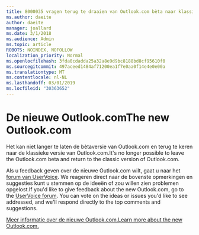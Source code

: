 ```yaml
---
title: 8000035 vragen terug te draaien van Outlook.com bèta naar klassieke Outlook.com
ms.author: daeite
author: daeite
manager: joallard
ms.date: 3/1/2018
ms.audience: Admin
ms.topic: article
ROBOTS: NOINDEX, NOFOLLOW
localization_priority: Normal
ms.openlocfilehash: 3fda0cdadda25a32a8e9d9bc8188bd8cf95610f0
ms.sourcegitcommit: 497aceed1484af71200ea1f7e0aa0f14e4e0e00a
ms.translationtype: MT
ms.contentlocale: nl-NL
ms.lasthandoff: 03/01/2019
ms.locfileid: "30363652"
---
```

# <a name="the-new-outlookcom"></a><span data-ttu-id="b32c7-102">De nieuwe Outlook.com</span><span class="sxs-lookup"><span data-stu-id="b32c7-102">The new Outlook.com</span></span>

<span data-ttu-id="b32c7-103">Het kan niet langer te laten de bètaversie van Outlook.com en terug te keren naar de klassieke versie van Outlook.com.</span><span class="sxs-lookup"><span data-stu-id="b32c7-103">It's no longer possible to leave the Outlook.com beta and return to the classic version of Outlook.com.</span></span>

<span data-ttu-id="b32c7-p101">Als u feedback geven over de nieuwe Outlook.com wilt, gaat u naar het [forum van UserVoice](https://go.microsoft.com/fwlink/p/?linkid=851599). We reageren direct naar de bovenste opmerkingen en suggesties kunt u stemmen op de ideeën of zou willen zien problemen opgelost.</span><span class="sxs-lookup"><span data-stu-id="b32c7-p101">If you'd like to give feedback about the new Outlook.com, go to the [UserVoice forum](https://go.microsoft.com/fwlink/p/?linkid=851599). You can vote on the ideas or issues you'd like to see addressed, and we'll respond directly to the top comments and suggestions.</span></span>

[<span data-ttu-id="b32c7-106">Meer informatie over de nieuwe Outlook.com.</span><span class="sxs-lookup"><span data-stu-id="b32c7-106">Learn more about the new Outlook.com.</span></span>](https://go.microsoft.com/fwlink/p/?linkid=874356)